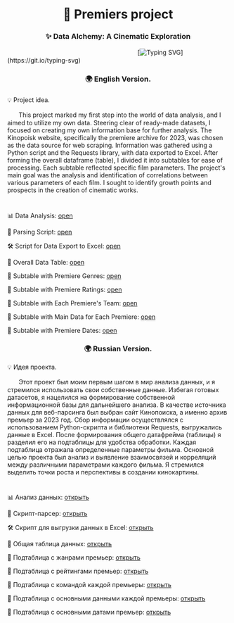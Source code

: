 <h1 align="center">🚀 Premiers project</h1>
<h3 align="center">✨ Data Alchemy: A Cinematic Exploration</h3>

ㅤㅤㅤㅤㅤㅤㅤㅤㅤㅤㅤㅤㅤㅤㅤㅤㅤㅤㅤㅤㅤㅤㅤ[![Typing SVG](https://readme-typing-svg.herokuapp.com?color=%2336BCF7&lines=print('Dive+into+Premiere+Insights!'))](https://git.io/typing-svg)

<h3 align="center">🌍 English Version.</h3>

<h3></h3>

💡 Project idea. 

ㅤㅤThis project marked my first step into the world of data analysis, and I aimed to utilize my own data. Steering clear of ready-made datasets, I focused on creating my own information base for further analysis. The Kinopoisk website, specifically the premiere archive for 2023, was chosen as the data source for web scraping. Information was gathered using a Python script and the Requests library, with data exported to Excel. After forming the overall dataframe (table), I divided it into subtables for ease of processing. Each subtable reflected specific film parameters. The project's main goal was the analysis and identification of correlations between various parameters of each film. I sought to identify growth points and prospects in the creation of cinematic works.

<h1></h1>

📊 Data Analysis: [open](https://github.com/end1ess1/end1ess1/blob/main/premiers_project/Premier_analysis.ipynb)

🤖 Parsing Script: [open](https://github.com/end1ess1/end1ess1/blob/main/premiers_project/premier_2023_data.py)

🛠️ Script for Data Export to Excel: [open](https://github.com/end1ess1/end1ess1/blob/main/premiers_project/premier_to_excel.py)

💼 Overall Data Table: [open](https://github.com/end1ess1/end1ess1/raw/main/premiers_project/premier_data_main.xlsx)

📂 Subtable with Premiere Genres: [open](https://github.com/end1ess1/end1ess1/raw/main/premiers_project/genres_table.xlsx)

📂 Subtable with Premiere Ratings: [open](https://github.com/end1ess1/end1ess1/raw/main/premiers_project/ratings_table.xlsx)

📂 Subtable with Each Premiere's Team: [open](https://github.com/end1ess1/end1ess1/raw/main/premiers_project/team_table.xlsx)

📂 Subtable with Main Data for Each Premiere: [open](https://github.com/end1ess1/end1ess1/raw/main/premiers_project/premiers_table.xlsx)

📂 Subtable with Premiere Dates: [open](https://github.com/end1ess1/end1ess1/raw/main/premiers_project/dates_table.xlsx)

<h3 align="center">🌍 Russian Version.</h3>

💡 Идея проекта. 

ㅤㅤЭтот проект был моим первым шагом в мир анализа данных, и я стремился использовать свои собственные данные. Избегая готовых датасетов, я нацелился на формирование собственной информационной базы для дальнейшего анализа. В качестве источника данных для веб-парсинга был выбран сайт Кинопоиска, а именно архив премьер за 2023 год. Сбор информации осуществлялся с использованием Python-скрипта и библиотеки Requests, выгружались данные в Excel. После формирования общего датафрейма (таблицы) я разделил его на подтаблицы для удобства обработки. Каждая подтаблица отражала определенные параметры фильма. Основной целью проекта был анализ и выявление взаимосвязей и корреляций между различными параметрами каждого фильма. Я стремился выделить точки роста и перспективы в создании кинокартины.

<h1></h1>

📊 Анализ данных: [открыть](https://github.com/end1ess1/end1ess1/blob/main/premiers_project/Premier_analysis.ipynb)

🤖 Скрипт-парсер: [открыть](https://github.com/end1ess1/end1ess1/blob/main/premiers_project/premier_2023_data.py)

🛠️ Скрипт для выгрузки данных в Excel: [открыть](https://github.com/end1ess1/end1ess1/blob/main/premiers_project/premier_to_excel.py)

💼 Общая таблица данных: [открыть](https://github.com/end1ess1/end1ess1/raw/main/premiers_project/premier_data_main.xlsx)

📂 Подтаблица с жанрами премьер: [открыть](https://github.com/end1ess1/end1ess1/raw/main/premiers_project/genres_table.xlsx)

📂 Подтаблица с рейтингами премьер: [открыть](https://github.com/end1ess1/end1ess1/raw/main/premiers_project/ratings_table.xlsx)

📂 Подтаблица с командой каждой премьеры: [открыть](https://github.com/end1ess1/end1ess1/raw/main/premiers_project/team_table.xlsx)

📂 Подтаблица с основными данными каждой премьеры: [открыть](https://github.com/end1ess1/end1ess1/raw/main/premiers_project/premiers_table.xlsx)

📂 Подтаблица с основными датами премьер: [открыть](https://github.com/end1ess1/end1ess1/raw/main/premiers_project/dates_table.xlsx)
